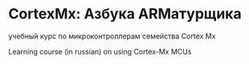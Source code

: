 CortexMx: Азбука ARMатурщика
========

учебный курс по микроконтроллерам семейства Cortex Mx

Learning course (in russian) on using Cortex-Mx MCUs

